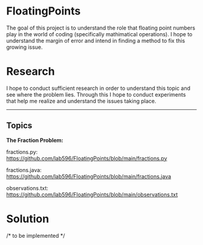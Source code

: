 # FloatingPoints

The goal of this project is to understand the role that floating point numbers play in the world of coding (specifically mathimatical operations).
I hope to understand the margin of error and intend in finding a method to fix this growing issue.

# Research

I hope to conduct sufficient research in order to understand this topic and see where the problem lies. 
Through this I hope to conduct experiments that help me realize and understand the issues taking place.

---
Topics 
---
**The Fraction Problem:**

fractions.py:  https://github.com/lab596/FloatingPoints/blob/main/fractions.py

fractions.java:  https://github.com/lab596/FloatingPoints/blob/main/fractions.java

observations.txt:  https://github.com/lab596/FloatingPoints/blob/main/observations.txt

# Solution

/* to be implemented */
